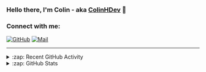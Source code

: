 ### Hello there, I'm Colin - aka [ColinHDev](https://github.com/ColinHDev) 👋

### Connect with me:

<a href="https://github.com/ColinHDev"><img src="https://img.icons8.com/bubbles/60/000000/github.png" alt="GitHub"/></a>
<a href="mailto:colinheidfeld@gmail.com"><img src="https://img.icons8.com/bubbles/60/000000/gmail-new.png" alt="Mail"/></a>


---


<details>
  <summary>:zap: Recent GitHub Activity</summary>

<!--START_SECTION:activity-->
1. 🗣 Commented on [#13](https://github.com/OpenEnergyPlatform/oeo-extended/issues/13#issuecomment-2510314080) in [OpenEnergyPlatform/oeo-extended](https://github.com/OpenEnergyPlatform/oeo-extended)
2. 🗣 Commented on [#1962](https://github.com/OpenEnergyPlatform/ontology/issues/1962#issuecomment-2496573562) in [OpenEnergyPlatform/ontology](https://github.com/OpenEnergyPlatform/ontology)
3. ❗ Opened issue [#13](https://github.com/OpenEnergyPlatform/oeo-extended/issues/13) in [OpenEnergyPlatform/oeo-extended](https://github.com/OpenEnergyPlatform/oeo-extended)
4. 🗣 Commented on [#8](https://github.com/OpenEnergyPlatform/oeo-extended/pull/8#issuecomment-2496276571) in [OpenEnergyPlatform/oeo-extended](https://github.com/OpenEnergyPlatform/oeo-extended)
5. 🗣 Commented on [#1962](https://github.com/OpenEnergyPlatform/ontology/issues/1962#issuecomment-2496129677) in [OpenEnergyPlatform/ontology](https://github.com/OpenEnergyPlatform/ontology)
6. 🎉 Merged PR [#1969](https://github.com/OpenEnergyPlatform/ontology/pull/1969) in [OpenEnergyPlatform/ontology](https://github.com/OpenEnergyPlatform/ontology)
7. 🎉 Merged PR [#1970](https://github.com/OpenEnergyPlatform/ontology/pull/1970) in [OpenEnergyPlatform/ontology](https://github.com/OpenEnergyPlatform/ontology)
8. 🗣 Commented on [#1962](https://github.com/OpenEnergyPlatform/ontology/issues/1962#issuecomment-2481756756) in [OpenEnergyPlatform/ontology](https://github.com/OpenEnergyPlatform/ontology)
9. 💪 Opened PR [#1970](https://github.com/OpenEnergyPlatform/ontology/pull/1970) in [OpenEnergyPlatform/ontology](https://github.com/OpenEnergyPlatform/ontology)
10. 💪 Opened PR [#1969](https://github.com/OpenEnergyPlatform/ontology/pull/1969) in [OpenEnergyPlatform/ontology](https://github.com/OpenEnergyPlatform/ontology)
<!--END_SECTION:activity-->

</details>

<details>
  <summary>:zap: GitHub Stats</summary>

  <img alt="ColinHDev's GitHub Stats" src="https://github-readme-stats.vercel.app/api?username=ColinHDev&theme=dark&count_private=true&show_icons=true&hide_rank=true&include_all_commits=true" />
  <img alt="ColinHDev's GitHub Stats" src="https://github-readme-stats.vercel.app/api/top-langs/?username=ColinHDev&theme=dark&show_icons=true" />
  <img alt="ColinHDev's GitHub Stats" src="https://github-profile-trophy.vercel.app/?username=ColinHDev&theme=darkhub" />

</details>
